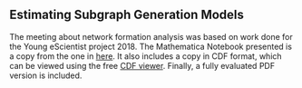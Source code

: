 ## Estimating Subgraph Generation Models

The meeting about network formation analysis was based on work done for the Young eScientist project 2018. The Mathematica Notebook presented is a copy from the one in [here](https://github.com/Subgraph-Generation-Models). It also includes a copy in CDF format, which can be viewed using the free [CDF viewer](https://www.wolfram.com/cdf/). Finally, a fully evaluated PDF version is included.